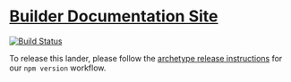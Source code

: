 [Builder Documentation Site](https://formidable.com/open-source/builder/)
======================

[![Build Status](https://travis-ci.org/FormidableLabs/builder-docs.svg?branch=master)](https://travis-ci.org/FormidableLabs/builder-docs)

To release this lander, please follow the [archetype release instructions](https://github.com/FormidableLabs/builder-docs-archetype#lander-release) for our `npm version` workflow.
